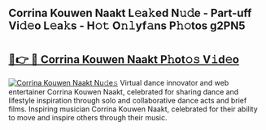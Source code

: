 ## Corrina Kouwen Naakt L𝚎a𝚔ed N𝚞𝚍e - Part-uff Vi𝚍𝚎o L𝚎a𝚔s - H𝚘𝚝 O𝚗𝚕yf𝚊ns P𝚑𝚘tos g2PN5

# <h2><a href="http://kfeman6.oniu.top/?m=Corrina+Kouwen+Naakt">🔗👉 🔴 Corrina Kouwen Naakt P𝚑ot𝚘𝚜 V𝚒d𝚎o</a></h2>

[![Corrina Kouwen Naakt Nu𝚍e𝚜](https://i.imgur.com/0qMVB7G.gif)](http://kfeman6.oniu.top/?m=Corrina+Kouwen+Naakt)
Virtual dance innovator and web entertainer Corrina Kouwen Naakt, celebrated for sharing dance and lifestyle inspiration through solo and collaborative dance acts and brief films. Inspiring musician Corrina Kouwen Naakt, celebrated for their ability to move and inspire others through their music.  
